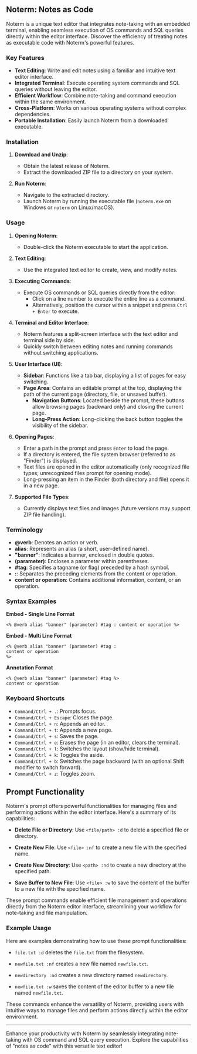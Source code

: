 ## Noterm: Notes as Code

Noterm is a unique text editor that integrates note-taking with an embedded terminal, enabling seamless execution of OS commands and SQL queries directly within the editor interface. Discover the efficiency of treating notes as executable code with Noterm's powerful features.

### Key Features

- **Text Editing**: Write and edit notes using a familiar and intuitive text editor interface.
- **Integrated Terminal**: Execute operating system commands and SQL queries without leaving the editor.
- **Efficient Workflow**: Combine note-taking and command execution within the same environment.
- **Cross-Platform**: Works on various operating systems without complex dependencies.
- **Portable Installation**: Easily launch Noterm from a downloaded executable.

### Installation

1. **Download and Unzip**:
   - Obtain the latest release of Noterm.
   - Extract the downloaded ZIP file to a directory on your system.

2. **Run Noterm**:
   - Navigate to the extracted directory.
   - Launch Noterm by running the executable file (`noterm.exe` on Windows or `noterm` on Linux/macOS).

### Usage

1. **Opening Noterm**:
   - Double-click the Noterm executable to start the application.

2. **Text Editing**:
   - Use the integrated text editor to create, view, and modify notes.

3. **Executing Commands**:
   - Execute OS commands or SQL queries directly from the editor:
     - Click on a line number to execute the entire line as a command.
     - Alternatively, position the cursor within a snippet and press `Ctrl + Enter` to execute.

4. **Terminal and Editor Interface**:
   - Noterm features a split-screen interface with the text editor and terminal side by side.
   - Quickly switch between editing notes and running commands without switching applications.

5. **User Interface (UI)**:
   - **Sidebar**: Functions like a tab bar, displaying a list of pages for easy switching.
   - **Page Area**: Contains an editable prompt at the top, displaying the path of the current page (directory, file, or unsaved buffer).
     - **Navigation Buttons**: Located beside the prompt, these buttons allow browsing pages (backward only) and closing the current page.
     - **Long-Press Action**: Long-clicking the back button toggles the visibility of the sidebar.

6. **Opening Pages**:
   - Enter a path in the prompt and press `Enter` to load the page.
   - If a directory is entered, the file system browser (referred to as "Finder") is displayed.
   - Text files are opened in the editor automatically (only recognized file types; unrecognized files prompt for opening mode).
   - Long-pressing an item in the Finder (both directory and file) opens it in a new page.

7. **Supported File Types**:
   - Currently displays text files and images (future versions may support ZIP file handling).

### Terminology

- **@verb**: Denotes an action or verb.
- **alias**: Represents an alias (a short, user-defined name).
- **"banner"**: Indicates a banner, enclosed in double quotes.
- **(parameter)**: Encloses a parameter within parentheses.
- **#tag**: Specifies a tagname (or flag) preceded by a hash symbol.
- **:**: Separates the preceding elements from the content or operation.
- **content or operation**: Contains additional information, content, or an operation.

### Syntax Examples

**Embed - Single Line Format**
```
<% @verb alias "banner" (parameter) #tag : content or operation %>
```

**Embed - Multi Line Format**
```
<% @verb alias "banner" (parameter) #tag :
content or operation
%>
```

**Annotation Format**
```
<% @verb alias "banner" (parameter) #tag %>
content or operation
```

### Keyboard Shortcuts

- `Command/Ctrl + .`: Prompts focus.
- `Command/Ctrl + Escape`: Closes the page.
- `Command/Ctrl + n`: Appends an editor.
- `Command/Ctrl + t`: Appends a new page.
- `Command/Ctrl + s`: Saves the page.
- `Command/Ctrl + e`: Erases the page (in an editor, clears the terminal).
- `Command/Ctrl + l`: Switches the layout (show/hide terminal).
- `Command/Ctrl + k`: Toggles the aside.
- `Command/Ctrl + b`: Switches the page backward (with an optional Shift modifier to switch forward).
- `Command/Ctrl + z`: Toggles zoom.

## Prompt Functionality

Noterm's prompt offers powerful functionalities for managing files and performing actions within the editor interface. Here's a summary of its capabilities:

- **Delete File or Directory**: Use `<file/path> :d` to delete a specified file or directory.
  
- **Create New File**: Use `<file> :nf` to create a new file with the specified name.
  
- **Create New Directory**: Use `<path> :nd` to create a new directory at the specified path.
  
- **Save Buffer to New File**: Use `<file> :w` to save the content of the buffer to a new file with the specified name.

These prompt commands enable efficient file management and operations directly from the Noterm editor interface, streamlining your workflow for note-taking and file manipulation.

### Example Usage

Here are examples demonstrating how to use these prompt functionalities:

- `file.txt :d` deletes the `file.txt` from the filesystem.
  
- `newfile.txt :nf` creates a new file named `newfile.txt`.
  
- `newdirectory :nd` creates a new directory named `newdirectory`.
  
- `newfile.txt :w` saves the content of the editor buffer to a new file named `newfile.txt`.

These commands enhance the versatility of Noterm, providing users with intuitive ways to manage files and perform actions directly within the editor environment.

---

Enhance your productivity with Noterm by seamlessly integrating note-taking with OS command and SQL query execution. Explore the capabilities of "notes as code" with this versatile text editor!